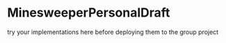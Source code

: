 # MinesweeperPersonalDraft
try your implementations here before deploying them to the group project
